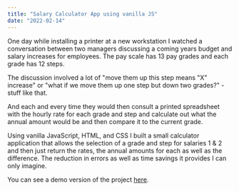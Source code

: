 ```yaml
---
title: "Salary Calculator App using vanilla JS"
date: "2022-02-14"
---
```


One day while installing a printer at a new workstation I watched a conversation between two managers discussing a coming years budget and salary increases for employees. The pay scale has 13 pay grades and each grade has 12 steps.

The discussion involved a lot of "move them up this step means "X" increase" or "what if we move them up one step but down two grades?" - stuff like that.

And each and every time they would then consult a printed spreadsheet with the hourly rate for each grade and step and calculate out what the annual amount would be and then compare it to the current grade.

Using vanilla JavaScript, HTML, and CSS I built a small calculator application that allows the selection of a grade and step for salaries 1 & 2 and then just return the rates, the annual amounts for each as well as the difference. The reduction in errors as well as time savings it provides I can only imagine.

You can see a demo version of the project [here](https://wynettedegroot.com/).
